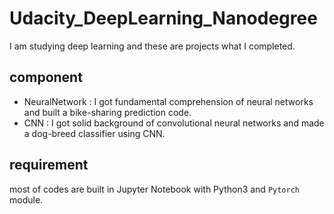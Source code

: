 # Udacity_DeepLearning_Nanodegree

I am studying deep learning and these are projects what I completed.

## component
- NeuralNetwork : I got fundamental comprehension of neural networks and built a bike-sharing prediction code.
- CNN : I got solid background of convolutional neural networks and made a dog-breed classifier using CNN.

## requirement
most of codes are built in Jupyter Notebook with Python3 and `Pytorch` module.
